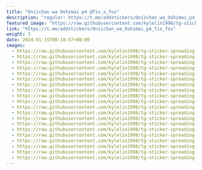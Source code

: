 ```yaml
---
title: "Oniichan wa Oshimai p4 @fix_x_fox"
description: "regular: https://t.me/addstickers/Oniichan_wa_Oshimai_p4_fix_fox"
featured_image: "https://raw.githubusercontent.com/kylelin1998/tg-sticker-spreading-worldwide-images/main/img/2f318ac4-d206-47c7-a9af-9360f64a0501.jpg"
link: "https://t.me/addstickers/Oniichan_wa_Oshimai_p4_fix_fox"
weight: 3
date: 2024-01-15T08:10:57+08:00
images:
  - https://raw.githubusercontent.com/kylelin1998/tg-sticker-spreading-worldwide-images/main/img/2f318ac4-d206-47c7-a9af-9360f64a0501.jpg
  - https://raw.githubusercontent.com/kylelin1998/tg-sticker-spreading-worldwide-images/main/img/14fd0446-d864-4096-9458-413c8e3f55e4.jpg
  - https://raw.githubusercontent.com/kylelin1998/tg-sticker-spreading-worldwide-images/main/img/f016b586-61d4-4fb2-88cd-b88f596eae6b.jpg
  - https://raw.githubusercontent.com/kylelin1998/tg-sticker-spreading-worldwide-images/main/img/1bd8a374-7e92-4faf-9418-e1c00eae515a.jpg
  - https://raw.githubusercontent.com/kylelin1998/tg-sticker-spreading-worldwide-images/main/img/bd7120db-7d1e-4a9b-88b7-7f3d8db12973.jpg
  - https://raw.githubusercontent.com/kylelin1998/tg-sticker-spreading-worldwide-images/main/img/2c33b9e3-0cf4-4317-885d-5305b69f06cc.jpg
  - https://raw.githubusercontent.com/kylelin1998/tg-sticker-spreading-worldwide-images/main/img/d0416278-6cf6-45b3-921f-3d38f7942c7e.jpg
  - https://raw.githubusercontent.com/kylelin1998/tg-sticker-spreading-worldwide-images/main/img/69f64212-9cbc-4d04-a38e-fa5829c875a7.jpg
  - https://raw.githubusercontent.com/kylelin1998/tg-sticker-spreading-worldwide-images/main/img/33b27a4e-2bb5-44a3-acc1-f36bf64d941f.jpg
  - https://raw.githubusercontent.com/kylelin1998/tg-sticker-spreading-worldwide-images/main/img/da3bd7df-9b70-4fd5-9241-67137d5babe6.jpg
  - https://raw.githubusercontent.com/kylelin1998/tg-sticker-spreading-worldwide-images/main/img/0c1efd3b-3956-4127-9a57-854fbb13e749.jpg
  - https://raw.githubusercontent.com/kylelin1998/tg-sticker-spreading-worldwide-images/main/img/6d909e95-0f64-40f1-bdf8-9f16edc7ac94.jpg
  - https://raw.githubusercontent.com/kylelin1998/tg-sticker-spreading-worldwide-images/main/img/3996fde7-a777-42f5-99a9-7e522c540921.jpg
  - https://raw.githubusercontent.com/kylelin1998/tg-sticker-spreading-worldwide-images/main/img/5d05c011-96c0-4cda-82e1-e119ce0f6f7d.jpg
  - https://raw.githubusercontent.com/kylelin1998/tg-sticker-spreading-worldwide-images/main/img/2049b0a9-78e2-4935-bf32-df7a77cf57ac.jpg
  - https://raw.githubusercontent.com/kylelin1998/tg-sticker-spreading-worldwide-images/main/img/44361adb-f9e0-47e7-9a61-dd10ddebc7a8.jpg
  - https://raw.githubusercontent.com/kylelin1998/tg-sticker-spreading-worldwide-images/main/img/2340f9e2-76d7-486f-96f1-6baddfecfa0b.jpg
  - https://raw.githubusercontent.com/kylelin1998/tg-sticker-spreading-worldwide-images/main/img/42b58176-0fcd-489c-bc73-ee61868c31f5.jpg
  - https://raw.githubusercontent.com/kylelin1998/tg-sticker-spreading-worldwide-images/main/img/a2fb4b1f-9a54-4853-8162-65b9ae156dad.jpg
  - https://raw.githubusercontent.com/kylelin1998/tg-sticker-spreading-worldwide-images/main/img/5380f525-78ae-476f-a690-82662d0891cf.jpg
---
```

